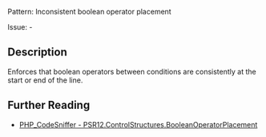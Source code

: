 Pattern: Inconsistent boolean operator placement

Issue: -

## Description

Enforces that boolean operators between conditions are consistently at the start or end of the line.

## Further Reading

* [PHP_CodeSniffer - PSR12.ControlStructures.BooleanOperatorPlacement](https://github.com/PHPCSStandards/PHP_CodeSniffer/blob/master/src/Standards/PSR12/Sniffs/ControlStructures/BooleanOperatorPlacementSniff.php)